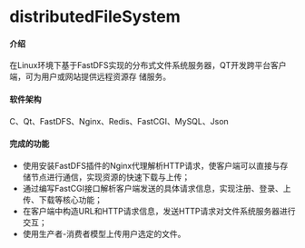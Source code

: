 # distributedFileSystem

#### 介绍
在Linux环境下基于FastDFS实现的分布式文件系统服务器，QT开发跨平台客户端，可为用户或网站提供远程资源存
储服务。

#### 软件架构
C、Qt、FastDFS、Nginx、Redis、FastCGI、MySQL、Json

#### 完成的功能

- 使用安装FastDFS插件的Nginx代理解析HTTP请求，使客户端可以直接与存储节点进行通信，实现资源的快速下载与上传；
- 通过编写FastCGI接口解析客户端发送的具体请求信息，实现注册、登录、上传、下载等核心功能；
- 在客户端中构造URL和HTTP请求信息，发送HTTP请求对文件系统服务器进行交互；
- 使用生产者-消费者模型上传用户选定的文件。
